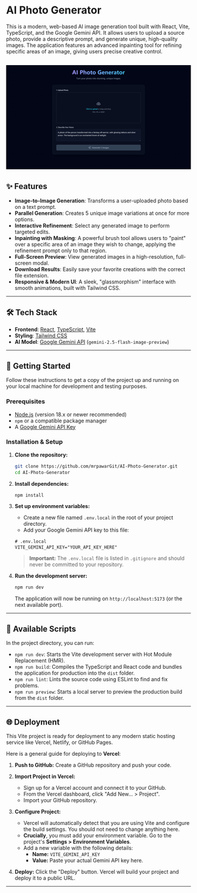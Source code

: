 # AI Photo Generator

This is a modern, web-based AI image generation tool built with React, Vite, TypeScript, and the Google Gemini API. It allows users to upload a source photo, provide a descriptive prompt, and generate unique, high-quality images. The application features an advanced inpainting tool for refining specific areas of an image, giving users precise creative control.

## ![alt text](materials/image.png)

## ✨ Features

- **Image-to-Image Generation**: Transforms a user-uploaded photo based on a text prompt.
- **Parallel Generation**: Creates 5 unique image variations at once for more options.
- **Interactive Refinement**: Select any generated image to perform targeted edits.
- **Inpainting with Masking**: A powerful brush tool allows users to "paint" over a specific area of an image they wish to change, applying the refinement prompt only to that region.
- **Full-Screen Preview**: View generated images in a high-resolution, full-screen modal.
- **Download Results**: Easily save your favorite creations with the correct file extension.
- **Responsive & Modern UI**: A sleek, "glassmorphism" interface with smooth animations, built with Tailwind CSS.

---

## 🛠️ Tech Stack

- **Frontend**: [React](https://reactjs.org/), [TypeScript](https://www.typescriptlang.org/), [Vite](https://vitejs.dev/)
- **Styling**: [Tailwind CSS](https://tailwindcss.com/)
- **AI Model**: [Google Gemini API](https://ai.google.dev/) (`gemini-2.5-flash-image-preview`)

---

## 🚀 Getting Started

Follow these instructions to get a copy of the project up and running on your local machine for development and testing purposes.

### Prerequisites

- [Node.js](https://nodejs.org/) (version 18.x or newer recommended)
- `npm` or a compatible package manager
- A [Google Gemini API Key](https://ai.google.dev/pricing)

### Installation & Setup

1.  **Clone the repository:**

    ```bash
    git clone https://github.com/mrpawarGit/AI-Photo-Generator.git
    cd AI-Photo-Generator
    ```

2.  **Install dependencies:**

    ```bash
    npm install
    ```

3.  **Set up environment variables:**

    - Create a new file named `.env.local` in the root of your project directory.
    - Add your Google Gemini API key to this file:

    ```env
    # .env.local
    VITE_GEMINI_API_KEY="YOUR_API_KEY_HERE"
    ```

    > **Important:** The `.env.local` file is listed in `.gitignore` and should never be committed to your repository.

4.  **Run the development server:**
    ```bash
    npm run dev
    ```
    The application will now be running on `http://localhost:5173` (or the next available port).

---

## 📜 Available Scripts

In the project directory, you can run:

- `npm run dev`: Starts the Vite development server with Hot Module Replacement (HMR).
- `npm run build`: Compiles the TypeScript and React code and bundles the application for production into the `dist` folder.
- `npm run lint`: Lints the source code using ESLint to find and fix problems.
- `npm run preview`: Starts a local server to preview the production build from the `dist` folder.

---

## 🌐 Deployment

This Vite project is ready for deployment to any modern static hosting service like Vercel, Netlify, or GitHub Pages.

Here is a general guide for deploying to **Vercel**:

1.  **Push to GitHub:** Create a GitHub repository and push your code.

2.  **Import Project in Vercel:**

    - Sign up for a Vercel account and connect it to your GitHub.
    - From the Vercel dashboard, click "Add New... > Project".
    - Import your GitHub repository.

3.  **Configure Project:**

    - Vercel will automatically detect that you are using Vite and configure the build settings. You should not need to change anything here.
    - **Crucially**, you must add your environment variable. Go to the project's **Settings > Environment Variables**.
    - Add a new variable with the following details:
      - **Name:** `VITE_GEMINI_API_KEY`
      - **Value:** Paste your actual Gemini API key here.

4.  **Deploy:** Click the "Deploy" button. Vercel will build your project and deploy it to a public URL.

---
